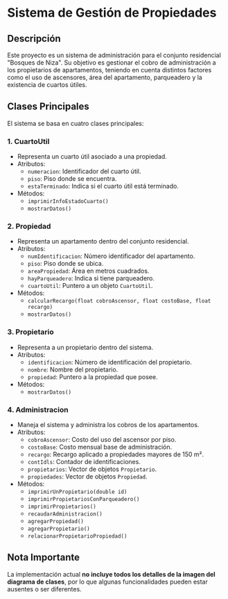 # Sistema de Gestión de Propiedades

## Descripción
Este proyecto es un sistema de administración para el conjunto residencial "Bosques de Niza". Su objetivo es gestionar el cobro de administración a los propietarios de apartamentos, teniendo en cuenta distintos factores como el uso de ascensores, área del apartamento, parqueadero y la existencia de cuartos útiles.

## Clases Principales
El sistema se basa en cuatro clases principales:

### 1. **CuartoUtil**
   - Representa un cuarto útil asociado a una propiedad.
   - Atributos:
     - `numeracion`: Identificador del cuarto útil.
     - `piso`: Piso donde se encuentra.
     - `estaTerminado`: Indica si el cuarto útil está terminado.
   - Métodos:
     - `imprimirInfoEstadoCuarto()`
     - `mostrarDatos()`

### 2. **Propiedad**
   - Representa un apartamento dentro del conjunto residencial.
   - Atributos:
     - `numIdentificacion`: Número identificador del apartamento.
     - `piso`: Piso donde se ubica.
     - `areaPropiedad`: Área en metros cuadrados.
     - `hayParqueadero`: Indica si tiene parqueadero.
     - `cuartoUtil`: Puntero a un objeto `CuartoUtil`.
   - Métodos:
     - `calcularRecargo(float cobroAscensor, float costoBase, float recargo)`
     - `mostrarDatos()`

### 3. **Propietario**
   - Representa a un propietario dentro del sistema.
   - Atributos:
     - `identificacion`: Número de identificación del propietario.
     - `nombre`: Nombre del propietario.
     - `propiedad`: Puntero a la propiedad que posee.
   - Métodos:
     - `mostrarDatos()`

### 4. **Administracion**
   - Maneja el sistema y administra los cobros de los apartamentos.
   - Atributos:
     - `cobroAscensor`: Costo del uso del ascensor por piso.
     - `costoBase`: Costo mensual base de administración.
     - `recargo`: Recargo aplicado a propiedades mayores de 150 m².
     - `contIdls`: Contador de identificaciones.
     - `propietarios`: Vector de objetos `Propietario`.
     - `propiedades`: Vector de objetos `Propiedad`.
   - Métodos:
     - `imprimirUnPropietario(double id)`
     - `imprimirPropietariosConParqueadero()`
     - `imprimirPropietarios()`
     - `recaudarAdministracion()`
     - `agregarPropiedad()`
     - `agregarPropietario()`
     - `relacionarPropietarioPropiedad()`

## Nota Importante
La implementación actual **no incluye todos los detalles de la imagen del diagrama de clases**, por lo que algunas funcionalidades pueden estar ausentes o ser diferentes.
